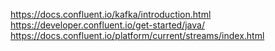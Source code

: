 https://docs.confluent.io/kafka/introduction.html
https://developer.confluent.io/get-started/java/
https://docs.confluent.io/platform/current/streams/index.html


